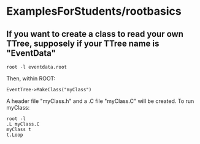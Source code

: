 # ExamplesForStudents/rootbasics

## If you want to create a class to read your own TTree, supposely if your TTree name is "EventData"
```
root -l eventdata.root
```
Then, within ROOT:
```
EventTree->MakeClass("myClass")
```

A header file "myClass.h" and a .C file "myClass.C" will be created. To run myClass:

```
root -l 
.L myClass.C
myClass t
t.Loop
```